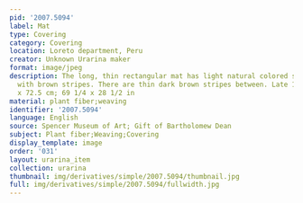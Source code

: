 ```yaml
---
pid: '2007.5094'
label: Mat
type: Covering
category: Covering
location: Loreto department, Peru
creator: Unknown Urarina maker
format: image/jpeg
description: The long, thin rectangular mat has light natural colored stripes alternating
  with brown stripes. There are thin dark brown stripes between. Late 1800s-1996.&nbsp;176
  x 72.5 cm; 69 1/4 x 28 1/2 in
material: plant fiber;weaving
identifier: '2007.5094'
language: English
source: Spencer Museum of Art; Gift of Bartholomew Dean
subject: Plant fiber;Weaving;Covering
display_template: image
order: '031'
layout: urarina_item
collection: urarina
thumbnail: img/derivatives/simple/2007.5094/thumbnail.jpg
full: img/derivatives/simple/2007.5094/fullwidth.jpg
---
```

